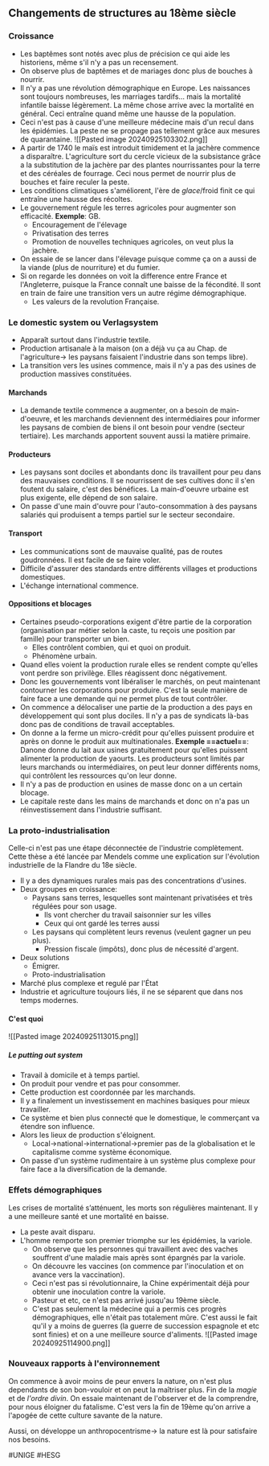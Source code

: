 ## Changements de structures au 18ème siècle
### Croissance
- Les baptêmes sont notés avec plus de précision ce qui aide les historiens, même s'il n'y a pas un recensement.
- On observe plus de baptêmes et de mariages donc plus de bouches à nourrir.
- Il n'y a pas une révolution démographique en Europe. Les naissances sont toujours nombreuses, les marriages tardifs... mais la mortalité infantile baisse légèrement. La même chose arrive avec la mortalité en général. Ceci entraîne quand même une hausse de la population.
- Ceci n'est pas à cause d'une meilleure médecine mais d'un recul dans les épidémies. La peste ne se propage pas tellement grâce aux mesures de quarantaine.
![[Pasted image 20240925103302.png]]
- A partir de 1740 le maïs est introduit timidement et la jachère commence a disparaître. L'agriculture sort du cercle vicieux de la subsistance grâce a la substitution de la jachère par des plantes nourrissantes pour la terre et des céréales de fourrage. Ceci nous permet de nourrir plus de bouches et faire reculer la peste.
- Les conditions climatiques s'améliorent, l'ère de *glace*/froid finit ce qui entraîne une hausse des récoltes.
- Le gouvernement régule les terres agricoles pour augmenter son efficacité. **Exemple**: GB.
	- Encouragement de l'élevage
	- Privatisation des terres
	- Promotion de nouvelles techniques agricoles, on veut plus la jachère.
- On essaie de se lancer dans l'élevage puisque comme ça on a aussi de la viande (plus de nourriture) et du fumier.
- Si on regarde les données on voit la difference entre France et l'Angleterre, puisque la France connaît une baisse de la fécondité. Il sont en train de faire une transition vers un autre régime démographique.
	- Les valeurs de la revolution Française.
### Le domestic system ou Verlagsystem
- Apparaît surtout dans l'industrie textile.
- Production artisanale à la maison (on a déjà vu ça au Chap. de l'agriculture-> les paysans faisaient l'industrie dans son temps libre).
- La transition vers les usines commence, mais il n'y a pas des usines de production massives constituées.
#### Marchands
- La demande textile commence a augmenter, on a besoin de main-d'oeuvre, et les marchands deviennent des intermédiaires pour informer les paysans de combien de biens il ont besoin pour vendre (secteur tertiaire). Les marchands apportent souvent aussi la matière primaire.
#### Producteurs
- Les paysans sont dociles et abondants donc ils travaillent pour peu dans des mauvaises conditions. Il se nourrissent de ses cultives donc il s'en foutent du salaire, c'est des bénéfices. La main-d'oeuvre urbaine est plus exigente, elle dépend de son salaire.
- On passe d'une main d'ouvre pour l'auto-consommation à des paysans salariés qui produisent a temps partiel sur le secteur secondaire.
#### Transport
- Les communications sont de mauvaise qualité, pas de routes goudronnées. Il est facile de se faire voler.
- Difficile d'assurer des standards entre différents villages et productions domestiques.
- L'échange international commence.
#### Oppositions et blocages
- Certaines pseudo-corporations exigent d'être partie de la corporation (organisation par métier selon la caste, tu reçois une position par famille) pour transporter un bien.
	- Elles contrôlent combien, qui et quoi on produit.
	- Phénomène urbain.
- Quand elles voient la production rurale elles se rendent compte qu'elles vont perdre son privilège. Elles réagissent donc négativement.
- Donc les gouvernements vont libéraliser le marchés, on peut maintenant contourner les corporations pour produire. C'est la seule manière de faire face a une demande qui ne permet plus de tout contrôler.
- On commence a délocaliser une partie de la production a des pays en développement qui sont plus dociles. Il n'y a pas de syndicats là-bas donc pas de conditions de travail acceptables.
- On donne a la ferme un micro-crédit pour qu'elles puissent produire et après on donne le produit aux multinationales. **Exemple ==actuel==**: Danone donne du lait aux usines gratuitement pour qu'elles puissent alimenter la production de yaourts. Les producteurs sont limités par leurs marchands ou intermédiaires, on peut leur donner différents noms, qui contrôlent les ressources qu'on leur donne.
- Il n'y a pas de production en usines de masse donc on a un certain blocage.
- Le capitale reste dans les mains de marchands et donc on n'a pas un réinvestissement dans l'industrie suffisant.
### La proto-industrialisation
Celle-ci n'est pas une étape déconnectée de l'industrie complètement. Cette thèse a été lancée par Mendels comme une explication sur l'évolution industrielle de la Flandre du 18e siècle.
- Il y a des dynamiques rurales mais pas des concentrations d'usines.
- Deux groupes en croissance:
	- Paysans sans terres, lesquelles sont maintenant privatisées et très régulées pour son usage.
		- Ils vont chercher du travail saisonnier sur les villes
		- Ceux qui ont gardé les terres aussi
	- Les paysans qui complètent leurs revenus (veulent gagner un peu plus).
		- Pression fiscale (impôts), donc plus de nécessité d'argent.
- Deux solutions
	- Émigrer.
	- Proto-industrialisation
- Marché plus complexe et regulé par l'État
- Industrie et agriculture toujours liés, il ne se séparent que dans nos temps modernes.
#### C'est quoi
![[Pasted image 20240925113015.png]]
##### Le putting out system
- Travail à domicile et à temps partiel.
- On produit pour vendre et pas pour consommer.
- Cette production est coordonnée par les marchands.
- Il y a finalement un investissement en machines basiques pour mieux travailler.
- Ce système et bien plus connecté que le domestique, le commerçant va étendre son influence.
- Alors les lieux de production s'éloignent.
	- Local->national->international->premier pas de la globalisation et le capitalisme comme système économique.
- On passe d'un système rudimentaire à un système plus complexe pour faire face a la diversification de la demande.
### Effets démographiques
Les crises de mortalité s’atténuent, les morts son régulières maintenant. Il y a une meilleure santé et une mortalité en baisse.
- La peste avait disparu.
- L'homme remporte son premier triomphe sur les épidémies, la variole.
	- On observe que les personnes qui travaillent avec des vaches souffrent d'une maladie mais après sont épargnés par la variole.
	- On découvre les vaccines (on commence par l'inoculation et on avance vers la vaccination).
	- Ceci n'est pas si révolutionnaire, la Chine expérimentait déjà pour obtenir une inoculation contre la variole.
	- Pasteur et etc, ce n'est pas arrivé jusqu'au 19ème siècle.
	- C'est pas seulement la médecine qui a permis ces progrès démographiques, elle n'était pas totalement mûre. C'est aussi le fait qu'il y a moins de guerres (la guerre de succession espagnole et etc sont finies) et on a une meilleure source d'aliments.
![[Pasted image 20240925114900.png]]
### Nouveaux rapports à l'environnement
On commence à avoir moins de peur envers la nature, on n'est plus dependants de son bon-vouloir et on peut la maîtriser plus. Fin de la *magie* et de *l'ordre divin*. On essaie maintenant de l'observer et de la comprendre, pour nous éloigner du fatalisme. C'est vers la fin de 19ème qu'on arrive a l'apogée de cette culture savante de la nature.

Aussi, on développe un anthropocentrisme-> la nature est là pour satisfaire nos besoins.

#UNIGE 
#HESG